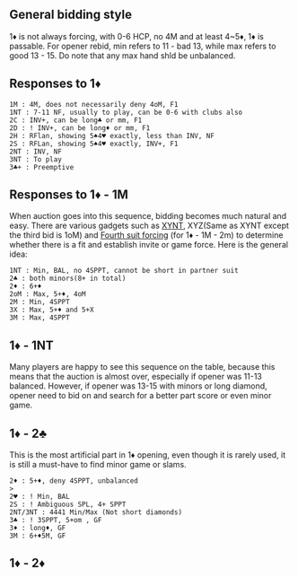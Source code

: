 ## General bidding style
1♦️ is not always forcing, with 0-6 HCP, no 4M and at least 4~5♦️, 1♦️ is passable. 
For opener rebid, min refers to 11 - bad 13, while max refers to good 13 - 15.
Do note that any max hand shld be unbalanced.

## Responses to 1♦️
```
1M : 4M, does not necessarily deny 4oM, F1
1NT : 7-11 NF, usually to play, can be 0-6 with clubs also
2C : INV+, can be long♣️ or mm, F1
2D : ! INV+, can be long♦️ or mm, F1
2H : RFlan, showing 5♠️4♥️ exactly, less than INV, NF
2S : RFLan, showing 5♠️4♥️ exactly, INV+, F1
2NT : INV, NF
3NT : To play
3♣️+ : Preemptive
```

## Responses to 1♦️ - 1M
When auction goes into this sequence, bidding becomes much natural and easy. There are various gadgets such as 
[XYNT](https://www.bridgebum.com/two_way_checkback.php), XYZ(Same as XYNT except the third bid is 1oM) and 
[Fourth suit forcing](https://www.bridgebum.com/fourth_suit_forcing.php) (for 1♦️ - 1M - 2m)
to determine whether there is a fit and establish invite or game force. Here is the general idea:
```
1NT : Min, BAL, no 4SPPT, cannot be short in partner suit
2♣️ : both minors(8+ in total)
2♦️ : 6+♦️
2oM : Max, 5+♦️, 4oM
2M : Min, 4SPPT
3X : Max, 5+♦️ and 5+X
3M : Max, 4SPPT
```

## 1♦️ - 1NT 
Many players are happy to see this sequence on the table, because this means that the auction is almost over, especially if opener was 11-13 balanced. 
However, if opener was 13-15 with minors or long diamond, opener need to bid on and search for a better part score or even minor game.

## 1♦ - 2♣️
This is the most artificial part in 1♦️ opening, even though it is rarely used, it is still a must-have to find minor game or slams.
```
2♦️ : 5+♦️, deny 4SPPT, unbalanced
> 
2♥️ : ! Min, BAL
2S : ! Ambiguous SPL, 4+ SPPT 
2NT/3NT : 4441 Min/Max (Not short diamonds)
3♣️ : ! 3SPPT, 5+om , GF
3♦️ : long♦️, GF
3M : 6+♦️5M, GF
```

## 1♦️ - 2♦️ 


